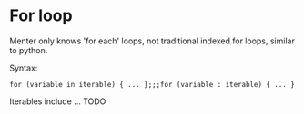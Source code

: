 # For loop

Menter only knows 'for each' loops, not traditional indexed for loops, similar to python.

Syntax:

```static
for (variable in iterable) { ... };;;for (variable : iterable) { ... }
```

Iterables include ... TODO
